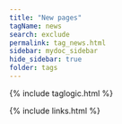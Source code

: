 ```yaml
---
title: "New pages"
tagName: news
search: exclude
permalink: tag_news.html
sidebar: mydoc_sidebar
hide_sidebar: true
folder: tags
---
```

{% include taglogic.html %}

{% include links.html %}
